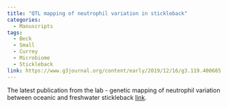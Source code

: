 ```yaml
---
title: "QTL mapping of neutrophil variation in stickleback"
categories:
  - Manuscripts
tags:
  - Beck
  - Small
  - Currey
  - Microbiome
  - Stickleback
link: https://www.g3journal.org/content/early/2019/12/16/g3.119.400685.article-info
---
```


The latest publication from the lab - genetic mapping of neutrophil variation between oceanic and freshwater stickleback [link](#).
